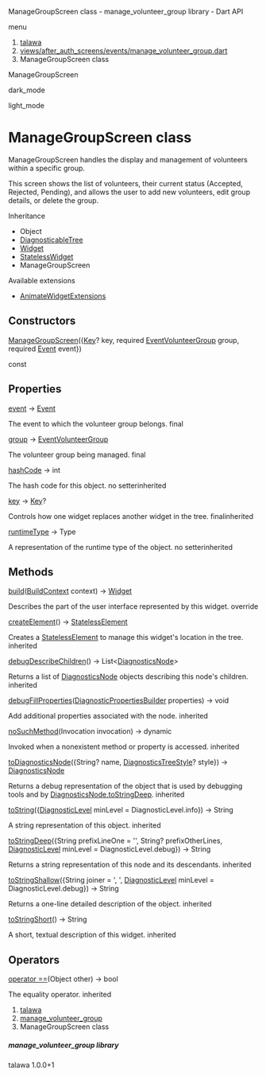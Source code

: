 




ManageGroupScreen class - manage\_volunteer\_group library - Dart API







menu

1. [talawa](../index.html)
2. [views/after\_auth\_screens/events/manage\_volunteer\_group.dart](../views_after_auth_screens_events_manage_volunteer_group/views_after_auth_screens_events_manage_volunteer_group-library.html)
3. ManageGroupScreen class

ManageGroupScreen


dark\_mode

light\_mode




# ManageGroupScreen class


ManageGroupScreen handles the display and management of volunteers within a specific group.

This screen shows the list of volunteers, their current status (Accepted, Rejected, Pending),
and allows the user to add new volunteers, edit group details, or delete the group.


Inheritance

* Object
* [DiagnosticableTree](https://api.flutter.dev/flutter/foundation/DiagnosticableTree-class.html)
* [Widget](https://api.flutter.dev/flutter/widgets/Widget-class.html)
* [StatelessWidget](https://api.flutter.dev/flutter/widgets/StatelessWidget-class.html)
* ManageGroupScreen

Available extensions

* [AnimateWidgetExtensions](https://pub.dev/documentation/flutter_animate/4.5.0/flutter_animate/AnimateWidgetExtensions.html)



## Constructors

[ManageGroupScreen](../views_after_auth_screens_events_manage_volunteer_group/ManageGroupScreen/ManageGroupScreen.html)({[Key](https://api.flutter.dev/flutter/foundation/Key-class.html)? key, required [EventVolunteerGroup](../models_events_event_volunteer_group/EventVolunteerGroup-class.html) group, required [Event](../models_events_event_model/Event-class.html) event})

const



## Properties

[event](../views_after_auth_screens_events_manage_volunteer_group/ManageGroupScreen/event.html)
→ [Event](../models_events_event_model/Event-class.html)

The event to which the volunteer group belongs.
final

[group](../views_after_auth_screens_events_manage_volunteer_group/ManageGroupScreen/group.html)
→ [EventVolunteerGroup](../models_events_event_volunteer_group/EventVolunteerGroup-class.html)

The volunteer group being managed.
final

[hashCode](https://api.flutter.dev/flutter/widgets/Widget/hashCode.html)
→ int

The hash code for this object.
no setterinherited

[key](https://api.flutter.dev/flutter/widgets/Widget/key.html)
→ [Key](https://api.flutter.dev/flutter/foundation/Key-class.html)?

Controls how one widget replaces another widget in the tree.
finalinherited

[runtimeType](https://api.flutter.dev/flutter/foundation/Diagnosticable/runtimeType.html)
→ Type

A representation of the runtime type of the object.
no setterinherited



## Methods

[build](../views_after_auth_screens_events_manage_volunteer_group/ManageGroupScreen/build.html)([BuildContext](https://api.flutter.dev/flutter/widgets/BuildContext-class.html) context)
→ [Widget](https://api.flutter.dev/flutter/widgets/Widget-class.html)


Describes the part of the user interface represented by this widget.
override

[createElement](https://api.flutter.dev/flutter/widgets/StatelessWidget/createElement.html)()
→ [StatelessElement](https://api.flutter.dev/flutter/widgets/StatelessElement-class.html)


Creates a [StatelessElement](https://api.flutter.dev/flutter/widgets/StatelessElement-class.html) to manage this widget's location in the tree.
inherited

[debugDescribeChildren](https://api.flutter.dev/flutter/foundation/DiagnosticableTree/debugDescribeChildren.html)()
→ List<[DiagnosticsNode](https://api.flutter.dev/flutter/foundation/DiagnosticsNode-class.html)>


Returns a list of [DiagnosticsNode](https://api.flutter.dev/flutter/foundation/DiagnosticsNode-class.html) objects describing this node's
children.
inherited

[debugFillProperties](https://api.flutter.dev/flutter/widgets/Widget/debugFillProperties.html)([DiagnosticPropertiesBuilder](https://api.flutter.dev/flutter/foundation/DiagnosticPropertiesBuilder-class.html) properties)
→ void


Add additional properties associated with the node.
inherited

[noSuchMethod](https://api.flutter.dev/flutter/foundation/Diagnosticable/noSuchMethod.html)(Invocation invocation)
→ dynamic


Invoked when a nonexistent method or property is accessed.
inherited

[toDiagnosticsNode](https://api.flutter.dev/flutter/foundation/DiagnosticableTree/toDiagnosticsNode.html)({String? name, [DiagnosticsTreeStyle](https://api.flutter.dev/flutter/foundation/DiagnosticsTreeStyle.html)? style})
→ [DiagnosticsNode](https://api.flutter.dev/flutter/foundation/DiagnosticsNode-class.html)


Returns a debug representation of the object that is used by debugging
tools and by [DiagnosticsNode.toStringDeep](https://api.flutter.dev/flutter/foundation/DiagnosticsNode/toStringDeep.html).
inherited

[toString](https://api.flutter.dev/flutter/foundation/Diagnosticable/toString.html)({[DiagnosticLevel](https://api.flutter.dev/flutter/foundation/DiagnosticLevel.html) minLevel = DiagnosticLevel.info})
→ String


A string representation of this object.
inherited

[toStringDeep](https://api.flutter.dev/flutter/foundation/DiagnosticableTree/toStringDeep.html)({String prefixLineOne = '', String? prefixOtherLines, [DiagnosticLevel](https://api.flutter.dev/flutter/foundation/DiagnosticLevel.html) minLevel = DiagnosticLevel.debug})
→ String


Returns a string representation of this node and its descendants.
inherited

[toStringShallow](https://api.flutter.dev/flutter/foundation/DiagnosticableTree/toStringShallow.html)({String joiner = ', ', [DiagnosticLevel](https://api.flutter.dev/flutter/foundation/DiagnosticLevel.html) minLevel = DiagnosticLevel.debug})
→ String


Returns a one-line detailed description of the object.
inherited

[toStringShort](https://api.flutter.dev/flutter/widgets/Widget/toStringShort.html)()
→ String


A short, textual description of this widget.
inherited



## Operators

[operator ==](https://api.flutter.dev/flutter/widgets/Widget/operator_equals.html)(Object other)
→ bool


The equality operator.
inherited



 


1. [talawa](../index.html)
2. [manage\_volunteer\_group](../views_after_auth_screens_events_manage_volunteer_group/views_after_auth_screens_events_manage_volunteer_group-library.html)
3. ManageGroupScreen class

##### manage\_volunteer\_group library





talawa
1.0.0+1






